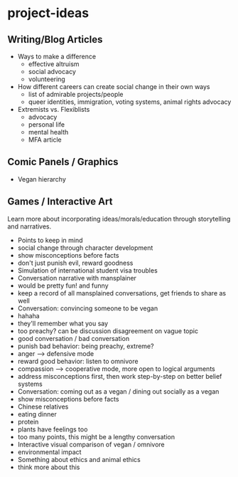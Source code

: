 # project-ideas

## Writing/Blog Articles
* Ways to make a difference
  * effective altruism
  * social advocacy
  * volunteering
* How different careers can create social change in their own ways
  * list of admirable projects/people
  * queer identities, immigration, voting systems, animal rights advocacy
* Extremists vs. Flexiblists
  * advocacy
  * personal life
  * mental health
  * MFA article
  
## Comic Panels / Graphics
* Vegan hierarchy

## Games / Interactive Art
Learn more about incorporating ideas/morals/education through storytelling and narratives.
* Points to keep in mind
 * social change through character development
 * show misconceptions before facts
 * don't just punish evil, reward goodness
* Simulation of international student visa troubles
* Conversation narrative with mansplainer
 * would be pretty fun! and funny
 * keep a record of all mansplained conversations, get friends to share as well
* Conversation: convincing someone to be vegan
 * hahaha
 * they'll remember what you say
 * too preachy? can be discussion disagreement on vague topic
 * good conversation / bad conversation
 * punish bad behavior: being preachy, extreme?
  * anger --> defensive mode
 * reward good behavior: listen to omnivore
  * compassion --> cooperative mode, more open to logical arguments
 * address misconceptions first, then work step-by-step on better belief systems
* Conversation: coming out as a vegan / dining out socially as a vegan
 * show misconceptions before facts
 * Chinese relatives
 * eating dinner
 * protein
 * plants have feelings too
 * too many points, this might be a lengthy conversation
* Interactive visual comparison of vegan / omnivore
 * environmental impact
* Something about ethics and animal ethics
 * think more about this
